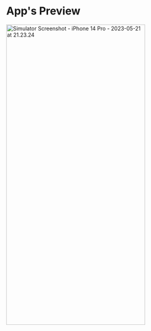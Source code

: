 # App's Preview


<a data-flickr-embed="true" href="https://www.flickr.com/photos/197661703@N05/52914136822/in/dateposted-public/" title="Simulator Screenshot - iPhone 14 Pro - 2023-05-21 at 21.23.24"><img src="https://live.staticflickr.com/65535/52914136822_d9878f851c_c.jpg" width="369" height="800" alt="Simulator Screenshot - iPhone 14 Pro - 2023-05-21 at 21.23.24"/></a>
